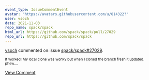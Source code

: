 ```yaml
---
event_type: IssueCommentEvent
avatar: "https://avatars.githubusercontent.com/u/814322?"
user: vsoch
date: 2021-11-03
repo_name: spack/spack
html_url: https://github.com/spack/spack/pull/27029
repo_url: https://github.com/spack/spack
---
```


<a href='https://github.com/vsoch' target='_blank'>vsoch</a> commented on issue <a href='https://github.com/spack/spack/pull/27029' target='_blank'>spack/spack#27029</a>.

<small>It worked! My local clone was wonky but when I cloned the branch fresh it updated. phew....</small>

<a href='https://github.com/spack/spack/pull/27029' target='_blank'>View Comment</a>